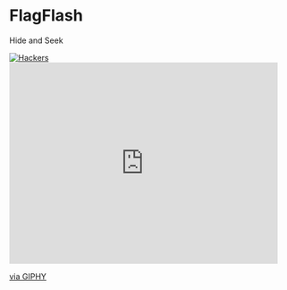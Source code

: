 # FlagFlash
Hide and Seek

 <a href="https://media.giphy.com/media/26tPnAAJxXTvpLwJy/source.gif">
    <img src="https://media.giphy.com/media/26tPnAAJxXTvpLwJy/source.gif" alt="Hackers">
  </a>

<iframe src="https://giphy.com/embed/26tPnAAJxXTvpLwJy" width="480" height="360" frameBorder="0" class="giphy-embed" allowFullScreen></iframe><p><a href="https://giphy.com/gifs/hacker-hackers-hackerman-26tPnAAJxXTvpLwJy">via GIPHY</a></p>
